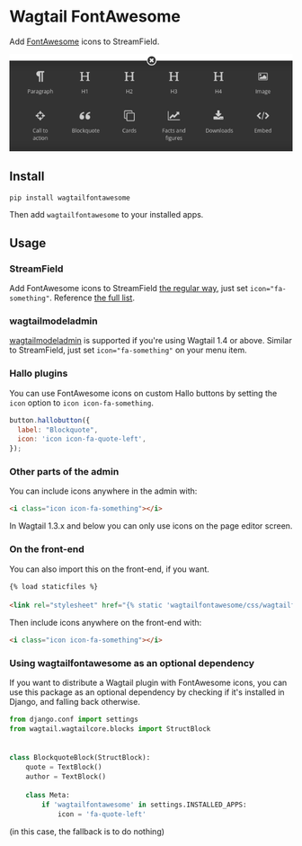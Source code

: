 Wagtail FontAwesome
====================
Add [FontAwesome](https://github.com/FortAwesome/Font-Awesome) icons to StreamField.

![Screenshot](screenshot.png)

Install
-------

```shell
pip install wagtailfontawesome
```

Then add `wagtailfontawesome` to your installed apps.

Usage
-----
### StreamField
Add FontAwesome icons to StreamField [the regular way](http://docs.wagtail.io/en/latest/topics/streamfield.html#basic-block-types), just set `icon="fa-something"`. Reference [the full list](http://fontawesome.io/icons/).

### wagtailmodeladmin
[wagtailmodeladmin](https://github.com/rkhleics/wagtailmodeladmin) is supported if you're using Wagtail 1.4 or above. Similar to StreamField, just set `icon="fa-something"` on your menu item.

### Hallo plugins
You can use FontAwesome icons on custom Hallo buttons by setting the `icon` option to `icon icon-fa-something`.

```javascript
button.hallobutton({
  label: "Blockquote",
  icon: 'icon icon-fa-quote-left',
});
```

### Other parts of the admin
You can include icons anywhere in the admin with:

```html
<i class="icon icon-fa-something"></i>
```

In Wagtail 1.3.x and below you can only use icons on the page editor screen.

### On the front-end
You can also import this on the front-end, if you want.

```html
{% load staticfiles %}

<link rel="stylesheet" href="{% static 'wagtailfontawesome/css/wagtailfontawesome.css' %}">
```

Then include icons anywhere on the front-end with:

```html
<i class="icon icon-fa-something"></i>
```

### Using wagtailfontawesome as an optional dependency
If you want to distribute a Wagtail plugin with FontAwesome icons, you can use this package as an optional dependency by checking if it's installed in Django, and falling back otherwise.

```python
from django.conf import settings
from wagtail.wagtailcore.blocks import StructBlock


class BlockquoteBlock(StructBlock):
    quote = TextBlock()
    author = TextBlock()

    class Meta:
        if 'wagtailfontawesome' in settings.INSTALLED_APPS:
            icon = 'fa-quote-left'
```

(in this case, the fallback is to do nothing)
